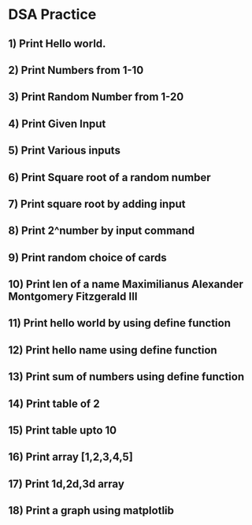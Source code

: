 # DSA Practice

## 1)  Print Hello world.

## 2)  Print Numbers from 1-10

## 3)  Print Random Number from 1-20

## 4)  Print Given Input 

## 5)  Print Various inputs

## 6)  Print Square root of  a   random number 

## 7)  Print square root by adding input
 
## 8)  Print 2^number by input command 

## 9)  Print random choice of cards 

## 10) Print len of a name  Maximilianus Alexander Montgomery Fitzgerald III

## 11) Print hello world by using define function 

## 12) Print hello name using define function

## 13) Print sum of numbers using define function

## 14) Print table of 2

## 15) Print table upto 10

## 16) Print array [1,2,3,4,5]
 
 ## 17) Print 1d,2d,3d array

 ## 18) Print a  graph using matplotlib 

